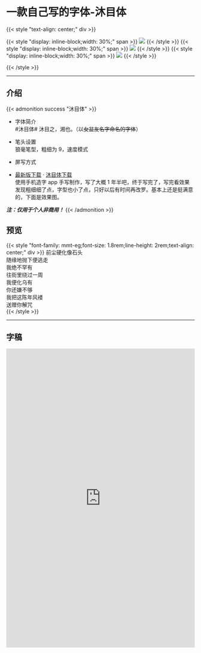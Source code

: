# 一款自己写的字体-沐目体


{{< style "text-align: center;" div >}}

{{< style "display: inline-block;width: 30%;" span >}}
  ![](images/cell.jpg)
{{< /style >}}
{{< style "display: inline-block;width: 30%;" span >}}
  ![](images/wechat.png)
{{< /style >}}
{{< style "display: inline-block;width: 30%;" span >}}
  ![](images/setting.png)
{{< /style >}}

{{< /style >}}

---
## 介绍

{{< admonition success "沐目体" >}}

* 字体简介  
  #沐目体# 沐目之，湘也。（以~~女盆友名字命名的字体~~）

* 笔头设置  
  狼毫笔型，粗细为 9，速度模式

* 屏写方式  

* [最新版下载](https://github.com/Lruihao/MMT/raw/master/mmt@last.ttf) · [沐目体下载](https://github.com/Lruihao/MMT/releases)  
  使用手机造字 app 手写制作，写了大概 1 年半吧，终于写完了，写完看效果发现粗细细了点，字型也小了点，只好以后有时间再改罗。基本上还是挺满意的，下面是效果图。

***注：仅用于个人非商用！***
{{< /admonition >}}
  
<!--more-->

## 预览
{{< style "font-family: mmt-eg;font-size: 1.8rem;line-height: 2rem;text-align: center;" div >}}
前尘硬化像石头  
随缘地抛下便逃走  
我绝不罕有  
往街里绕过一周  
我便化乌有  
你还嫌不够  
我把这陈年风褛  
送赠你解咒  
{{< /style >}}

---

## 字稿
<iframe height=800 width=100% src="https://hw.xiezixiansheng.com/mobile.php?c=Grzkreader&a=fontshowPics&u=qbfRl8gPF2s-&z=Kqz%2FRroVGYc-&share=1&from=singlemessage
" frameborder=0 allowfullscreen></iframe>

